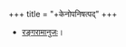 +++
title = "+केनोपनिषत्पद्"
+++

- [रङ्गरामानुजः](https://archive.org/details/dli.ministry.26135/page/n25/mode/2up)। 
